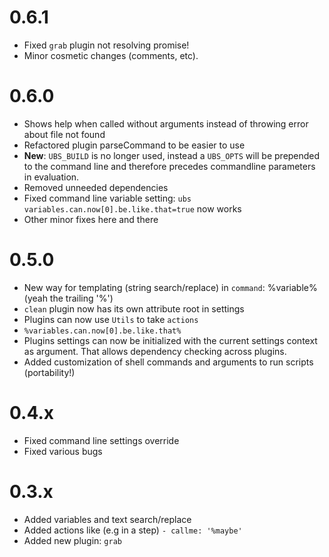 0.6.1
=====
* Fixed ```grab``` plugin not resolving promise!
* Minor cosmetic changes (comments, etc).

0.6.0
=====
* Shows help when called without arguments instead of throwing error about file not found
* Refactored plugin parseCommand to be easier to use
* __New__: ```UBS_BUILD``` is no longer used, instead a ```UBS_OPTS``` will be prepended to the command line and therefore precedes commandline parameters in evaluation.
* Removed unneeded dependencies
* Fixed command line variable setting: ```ubs variables.can.now[0].be.like.that=true``` now works
* Other minor fixes here and there

0.5.0
=====
* New way for templating (string search/replace) in ```command```: %variable% (yeah the trailing '%')
* ```clean``` plugin now has its own attribute root in settings
* Plugins can now use ```Utils``` to take ```actions```
* ```%variables.can.now[0].be.like.that%```
* Plugins settings can now be initialized with the current settings context as argument. That allows dependency checking across plugins.
* Added customization of shell commands and arguments to run scripts (portability!)

0.4.x
=====
* Fixed command line settings override
* Fixed various bugs

0.3.x
=====
* Added variables and text search/replace
* Added actions like (e.g in a step) ```- callme: '%maybe'```
* Added new plugin: ```grab```
